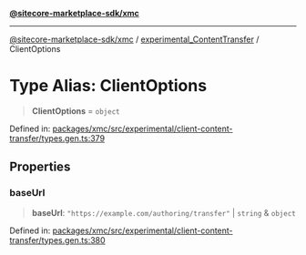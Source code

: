 [**@sitecore-marketplace-sdk/xmc**](../../../../README.md)

***

[@sitecore-marketplace-sdk/xmc](../../../../README.md) / [experimental\_ContentTransfer](../README.md) / ClientOptions

# Type Alias: ClientOptions

> **ClientOptions** = `object`

Defined in: [packages/xmc/src/experimental/client-content-transfer/types.gen.ts:379](https://github.com/Sitecore/marketplace-sdk/blob/main/packages/xmc/src/experimental/client-content-transfer/types.gen.ts#L379)

## Properties

### baseUrl

> **baseUrl**: `"https://example.com/authoring/transfer"` \| `string` & `object`

Defined in: [packages/xmc/src/experimental/client-content-transfer/types.gen.ts:380](https://github.com/Sitecore/marketplace-sdk/blob/main/packages/xmc/src/experimental/client-content-transfer/types.gen.ts#L380)
